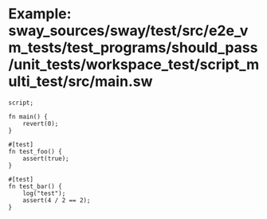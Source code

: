 # Example: sway_sources/sway/test/src/e2e_vm_tests/test_programs/should_pass/unit_tests/workspace_test/script_multi_test/src/main.sw

```sway
script;

fn main() {
    revert(0);
}

#[test]
fn test_foo() {
    assert(true);
}

#[test]
fn test_bar() {
    log("test");
    assert(4 / 2 == 2);
}

```
